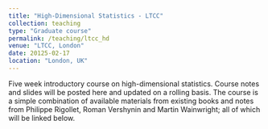 ```yaml
---
title: "High-Dimensional Statistics - LTCC"
collection: teaching
type: "Graduate course"
permalink: /teaching/ltcc_hd
venue: "LTCC, London"
date: 20125-02-17
location: "London, UK"
---
```


Five week introductory course on high-dimensional statistics. Course notes and slides will be posted here and updated on a rolling basis. The course is a simple combination of available materials from existing books and notes from Philippe Rigollet, Roman Vershynin and Martin Wainwright; all of which will be linked below.

